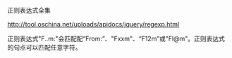 

正则表达式全集

http://tool.oschina.net/uploads/apidocs/jquery/regexp.html


正则表达式"F..m:"会匹配配“From:”、"Fxxm"、“F12m”或"Fl@m"。正则表达式的句点可以匹配任意字符。
<!--stackedit_data:
eyJoaXN0b3J5IjpbMTI4MDE5NTU0NV19
-->